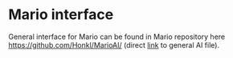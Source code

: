 # Mario interface
General interface for Mario can be found in Mario repository here https://github.com/Honkl/MarioAI/ (direct [link](https://github.com/Honkl/MarioAI/blob/master/MarioAI4J-Playground/src/mario/GeneralAgent.java) to general AI file).
